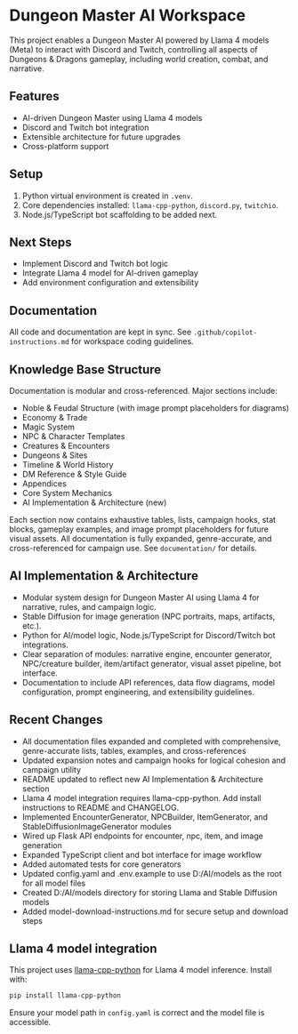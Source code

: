 # Dungeon Master AI Workspace

This project enables a Dungeon Master AI powered by Llama 4 models (Meta) to interact with Discord and Twitch, controlling all aspects of Dungeons & Dragons gameplay, including world creation, combat, and narrative. 

## Features
- AI-driven Dungeon Master using Llama 4 models
- Discord and Twitch bot integration
- Extensible architecture for future upgrades
- Cross-platform support

## Setup
1. Python virtual environment is created in `.venv`.
2. Core dependencies installed: `llama-cpp-python`, `discord.py`, `twitchio`.
3. Node.js/TypeScript bot scaffolding to be added next.

## Next Steps
- Implement Discord and Twitch bot logic
- Integrate Llama 4 model for AI-driven gameplay
- Add environment configuration and extensibility

## Documentation
All code and documentation are kept in sync. See `.github/copilot-instructions.md` for workspace coding guidelines.

## Knowledge Base Structure
Documentation is modular and cross-referenced. Major sections include:
- Noble & Feudal Structure (with image prompt placeholders for diagrams)
- Economy & Trade
- Magic System
- NPC & Character Templates
- Creatures & Encounters
- Dungeons & Sites
- Timeline & World History
- DM Reference & Style Guide
- Appendices
- Core System Mechanics
- AI Implementation & Architecture (new)

Each section now contains exhaustive tables, lists, campaign hooks, stat blocks, gameplay examples, and image prompt placeholders for future visual assets. All documentation is fully expanded, genre-accurate, and cross-referenced for campaign use. See `documentation/` for details.

## AI Implementation & Architecture
- Modular system design for Dungeon Master AI using Llama 4 for narrative, rules, and campaign logic.
- Stable Diffusion for image generation (NPC portraits, maps, artifacts, etc.).
- Python for AI/model logic, Node.js/TypeScript for Discord/Twitch bot integrations.
- Clear separation of modules: narrative engine, encounter generator, NPC/creature builder, item/artifact generator, visual asset pipeline, bot interface.
- Documentation to include API references, data flow diagrams, model configuration, prompt engineering, and extensibility guidelines.

## Recent Changes
- All documentation files expanded and completed with comprehensive, genre-accurate lists, tables, examples, and cross-references
- Updated expansion notes and campaign hooks for logical cohesion and campaign utility
- README updated to reflect new AI Implementation & Architecture section
- Llama 4 model integration requires llama-cpp-python. Add install instructions to README and CHANGELOG.
- Implemented EncounterGenerator, NPCBuilder, ItemGenerator, and StableDiffusionImageGenerator modules
- Wired up Flask API endpoints for encounter, npc, item, and image generation
- Expanded TypeScript client and bot interface for image workflow
- Added automated tests for core generators
- Updated config.yaml and .env.example to use D:/AI/models as the root for all model files
- Created D:/AI/models directory for storing Llama and Stable Diffusion models
- Added model-download-instructions.md for secure setup and download steps

## Llama 4 model integration

This project uses [llama-cpp-python](https://github.com/abetlen/llama-cpp-python) for Llama 4 model inference. Install with:

```sh
pip install llama-cpp-python
```

Ensure your model path in `config.yaml` is correct and the model file is accessible.
